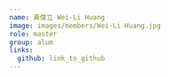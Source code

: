 ```yaml
---
name: 黃偉立 Wei-Li Huang 
image: images/members/Wei-Li Huang.jpg 
role: master
group: alum
links:
  github: link_to_github 
---
```

